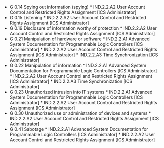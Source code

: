 * G 0.14 Spying out information (spying)
         * IND.2.2.A2 User Account Control and Restricted Rights Assignment [ICS Administrator]
* G 0.15 Listening
         * IND.2.2.A2 User Account Control and Restricted Rights Assignment [ICS Administrator]
* G 0.19 Disclosure of information worthy of protection
         * IND.2.2.A2 User Account Control and Restricted Rights Assignment [ICS Administrator]
* G 0.21 Manipulation of hardware or software
         * IND.2.2.A1 Advanced System Documentation for Programmable Logic Controllers [ICS Administrator]
         * IND.2.2.A2 User Account Control and Restricted Rights Assignment [ICS Administrator]
         * IND.2.2.A3 Time Synchronization [ICS Administrator]
* G 0.22 Manipulation of information
         * IND.2.2.A1 Advanced System Documentation for Programmable Logic Controllers [ICS Administrator]
         * IND.2.2.A2 User Account Control and Restricted Rights Assignment [ICS Administrator]
         * IND.2.2.A3 Time Synchronization [ICS Administrator]
* G 0.23 Unauthorized intrusion into IT systems
         * IND.2.2.A1 Advanced System Documentation for Programmable Logic Controllers [ICS Administrator]
         * IND.2.2.A2 User Account Control and Restricted Rights Assignment [ICS Administrator]
* G 0.30 Unauthorized use or administration of devices and systems
         * IND.2.2.A2 User Account Control and Restricted Rights Assignment [ICS Administrator]
* G 0.41 Sabotage
         * IND.2.2.A1 Advanced System Documentation for Programmable Logic Controllers [ICS Administrator]
         * IND.2.2.A2 User Account Control and Restricted Rights Assignment [ICS Administrator]
